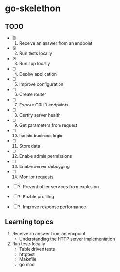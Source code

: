 # go-skelethon

## TODO

- [X] 1. Receive an answer from an endpoint
- [X] 2. Run tests locally
- [X] 3. Run app locally
- [ ] 4. Deploy application
- [ ] 5. Improve configuration
- [ ] 6. Create router
- [ ] 7. Expose CRUD endpoints
- [ ] 8. Certify server health
- [ ] 9. Get parameters from request
- [ ] 10. Isolate business logic
- [ ] 11. Store data
- [ ] 12. Enable admin permissions
- [ ] 13. Enable server debugging
- [ ] 14. Monitor requests
- [ ] ?. Prevent other services from explosion
- [ ] ?. Enable profiling
- [ ] ?. Improve response performance


## Learning topics

1. Receive an answer from an endpoint
   - Understanding the HTTP server implementation
2. Run tests locally
   - Table driven tests
   - httptest
   - Makefile
   - go mod